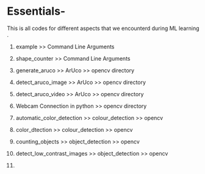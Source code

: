 # Essentials-


This is all codes for different aspects that we encounterd during ML learning . 

1. example >> Command Line Arguments 

2. shape_counter >> Command Line Arguments

3. generate_aruco >> ArUco   >> opencv directory

4. detect_aruco_image >> ArUco   >> opencv directory

5. detect_aruco_video >> ArUco   >> opencv directory

6. Webcam Connection in python  >> opencv directory

5. automatic_color_detection >> colour_detection >> opencv

6. color_dtection >> colour_detection >> opencv

7. counting_objects >> object_detection >> opencv

8. detect_low_contrast_images >> object_detection >> opencv 

9. 
